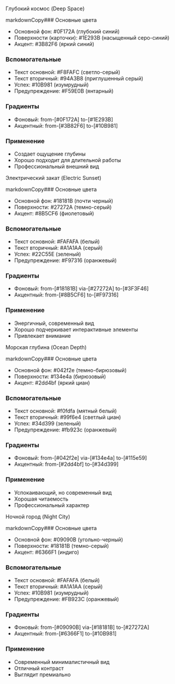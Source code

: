 Глубокий космос (Deep Space)

markdownCopy### Основные цвета
- Основной фон: #0F172A (глубокий синий)
- Поверхности (карточки): #1E293B (насыщенный серо-синий)
- Акцент: #3B82F6 (яркий синий)

### Вспомогательные
- Текст основной: #F8FAFC (светло-серый)
- Текст вторичный: #94A3B8 (приглушенный серый)
- Успех: #10B981 (изумрудный)
- Предупреждение: #F59E0B (янтарный)

### Градиенты
- Фоновый: from-[#0F172A] to-[#1E293B]
- Акцентный: from-[#3B82F6] to-[#10B981]

### Применение
- Создает ощущение глубины
- Хорошо подходит для длительной работы
- Профессиональный внешний вид

Электрический закат (Electric Sunset)

markdownCopy### Основные цвета
- Основной фон: #18181B (почти черный)
- Поверхности: #27272A (темно-серый)
- Акцент: #8B5CF6 (фиолетовый)

### Вспомогательные
- Текст основной: #FAFAFA (белый)
- Текст вторичный: #A1A1AA (серый)
- Успех: #22C55E (зеленый)
- Предупреждение: #F97316 (оранжевый)

### Градиенты
- Фоновый: from-[#18181B] via-[#27272A] to-[#3F3F46]
- Акцентный: from-[#8B5CF6] to-[#F97316]

### Применение
- Энергичный, современный вид
- Хорошо подчеркивает интерактивные элементы
- Привлекает внимание

Морская глубина (Ocean Depth)

markdownCopy### Основные цвета
- Основной фон: #042f2e (темно-бирюзовый)
- Поверхности: #134e4a (бирюзовый)
- Акцент: #2dd4bf (яркий циан)

### Вспомогательные
- Текст основной: #f0fdfa (мятный белый)
- Текст вторичный: #99f6e4 (светлый циан)
- Успех: #34d399 (зеленый)
- Предупреждение: #fb923c (оранжевый)

### Градиенты
- Фоновый: from-[#042f2e] via-[#134e4a] to-[#115e59]
- Акцентный: from-[#2dd4bf] to-[#34d399]

### Применение
- Успокаивающий, но современный вид
- Хорошая читаемость
- Профессиональный характер

Ночной город (Night City)

markdownCopy### Основные цвета
- Основной фон: #09090B (угольно-черный)
- Поверхности: #18181B (темно-серый)
- Акцент: #6366F1 (индиго)

### Вспомогательные
- Текст основной: #FAFAFA (белый)
- Текст вторичный: #A1A1AA (серый)
- Успех: #10B981 (изумрудный)
- Предупреждение: #FB923C (оранжевый)

### Градиенты
- Фоновый: from-[#09090B] via-[#18181B] to-[#27272A]
- Акцентный: from-[#6366F1] to-[#10B981]

### Применение
- Современный минималистичный вид
- Отличный контраст
- Выглядит премиально
